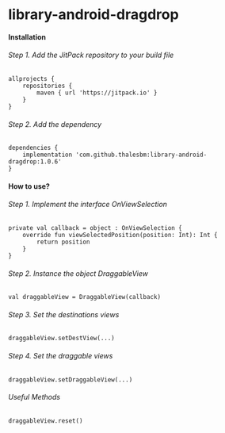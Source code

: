 # library-android-dragdrop

#### Installation

###### Step 1. Add the JitPack repository to your build file
```
allprojects {
    repositories {
        maven { url 'https://jitpack.io' }
    }
}
```

###### Step 2. Add the dependency
```
dependencies {
    implementation 'com.github.thalesbm:library-android-dragdrop:1.0.6'
}
```
#### How to use?

###### Step 1. Implement the interface OnViewSelection
```
private val callback = object : OnViewSelection {
    override fun viewSelectedPosition(position: Int): Int {
        return position
    }
}
```

###### Step 2. Instance the object DraggableView
```
val draggableView = DraggableView(callback)
```

###### Step 3. Set the destinations views
```
draggableView.setDestView(...)
```

###### Step 4. Set the draggable views
```
draggableView.setDraggableView(...)
```

###### Useful Methods
```
draggableView.reset()
```